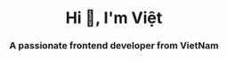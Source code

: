 <h1 align="center">Hi 👋, I'm Việt</h1>
<h3 align="center">A passionate frontend developer from VietNam</h3>
